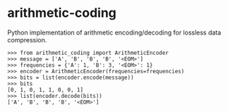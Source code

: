 # arithmetic-coding
Python implementation of arithmetic encoding/decoding for lossless data compression.









```pycon
>>> from arithmetic_coding import ArithmeticEncoder
>>> message = ['A', 'B', 'B', 'B', '<EOM>']
>>> frequencies = {'A': 1, 'B': 3, '<EOM>': 1}
>>> encoder = ArithmeticEncoder(frequencies=frequencies)
>>> bits = list(encoder.encode(message))
>>> bits
[0, 1, 0, 1, 1, 0, 0, 1]
>>> list(encoder.decode(bits))
['A', 'B', 'B', 'B', '<EOM>']
```
